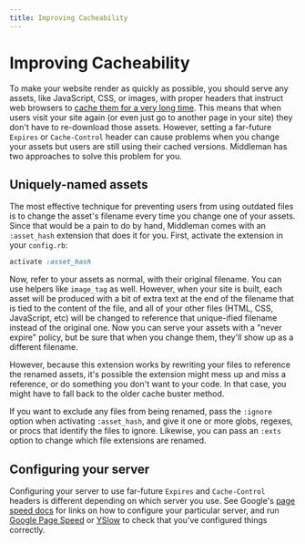 ```yaml
---
title: Improving Cacheability
---
```


# Improving Cacheability

To make your website render as quickly as possible, you should serve any
assets, like JavaScript, CSS, or images, with proper headers that instruct web
browsers to [cache them for a very long
time](https://code.google.com/speed/page-speed/docs/caching.html). This means
that when users visit your site again (or even just go to another page in your
site) they don't have to re-download those assets. However, setting a
far-future `Expires` or `Cache-Control` header can cause problems when you
change your assets but users are still using their cached versions. Middleman
has two approaches to solve this problem for you.

## Uniquely-named assets

The most effective technique for preventing users from using outdated files is
to change the asset's filename every time you change one of your assets. Since
that would be a pain to do by hand, Middleman comes with an `:asset_hash`
extension that does it for you. First, activate the extension in your
`config.rb`:

``` ruby
activate :asset_hash
```

Now, refer to your assets as normal, with their original filename. You can use
helpers like `image_tag` as well. However, when your site is built, each asset
will be produced with a bit of extra text at the end of the filename that is
tied to the content of the file, and all of your other files (HTML, CSS,
JavaScript, etc) will be changed to reference that unique-ified filename
instead of the original one. Now you can serve your assets with a "never
expire" policy, but be sure that when you change them, they'll show up as a
different filename.

However, because this extension works by rewriting your files to reference the
renamed assets, it's possible the extension might mess up and miss a reference,
or do something you don't want to your code. In that case, you might have to
fall back to the older cache buster method.

If you want to exclude any files from being renamed, pass the `:ignore` option
when activating `:asset_hash`, and give it one or more globs, regexes, or procs
that identify the files to ignore. Likewise, you can pass an `:exts` option to
change which file extensions are renamed.

## Configuring your server

Configuring your server to use far-future `Expires` and `Cache-Control` headers
is different depending on which server you use. See Google's [page speed
docs](https://code.google.com/speed/page-speed/docs/caching.html) for links on
how to configure your particular server, and run [Google Page
Speed](https://code.google.com/speed/page-speed/docs/extension.html) or
[YSlow](https://addons.mozilla.org/en-US/firefox/addon/yslow/) to check that
you've configured things correctly.
